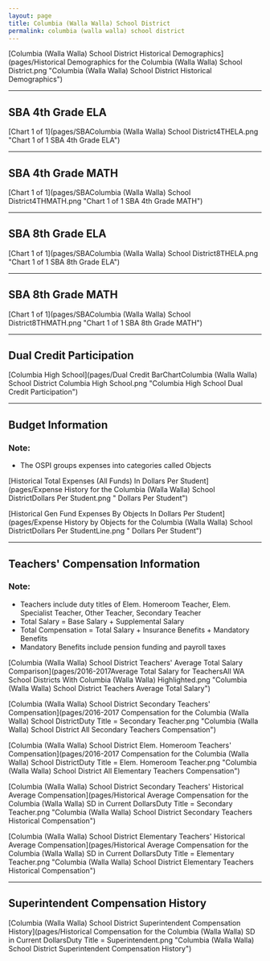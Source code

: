 ```yaml
---
layout: page
title: Columbia (Walla Walla) School District
permalink: columbia (walla walla) school district
---
```



[Columbia (Walla Walla) School District Historical Demographics](pages/Historical Demographics for the Columbia (Walla Walla) School District.png "Columbia (Walla Walla) School District Historical Demographics")

___

## SBA 4th Grade ELA

[Chart 1 of 1](pages/SBAColumbia (Walla Walla) School District4THELA.png "Chart 1 of 1 SBA 4th Grade ELA")


___

## SBA 4th Grade MATH

[Chart 1 of 1](pages/SBAColumbia (Walla Walla) School District4THMATH.png "Chart 1 of 1 SBA 4th Grade MATH")


___

## SBA 8th Grade ELA

[Chart 1 of 1](pages/SBAColumbia (Walla Walla) School District8THELA.png "Chart 1 of 1 SBA 8th Grade ELA")


___

## SBA 8th Grade MATH

[Chart 1 of 1](pages/SBAColumbia (Walla Walla) School District8THMATH.png "Chart 1 of 1 SBA 8th Grade MATH")


___

## Dual Credit Participation

[Columbia High School](pages/Dual Credit BarChartColumbia (Walla Walla) School District Columbia High School.png "Columbia High School Dual Credit Participation")


___

## Budget Information
### Note:
- The OSPI groups expenses into categories called Objects

[Historical Total Expenses (All Funds) In Dollars Per Student](pages/Expense History for the Columbia (Walla Walla) School DistrictDollars Per Student.png " Dollars Per Student")

[Historical Gen Fund Expenses By Objects In Dollars Per Student](pages/Expense History by Objects for the Columbia (Walla Walla) School DistrictDollars Per StudentLine.png " Dollars Per Student")


___

## Teachers' Compensation Information
### Note:
- Teachers include duty titles of Elem. Homeroom Teacher, Elem. Specialist Teacher, Other Teacher, Secondary Teacher
- Total Salary = Base Salary + Supplemental Salary
- Total Compensation = Total Salary + Insurance Benefits + Mandatory Benefits
- Mandatory Benefits include pension funding and payroll taxes

[Columbia (Walla Walla) School District Teachers' Average Total Salary Comparison](pages/2016-2017Average Total Salary for TeachersAll WA School Districts With Columbia (Walla Walla) Highlighted.png "Columbia (Walla Walla) School District Teachers Average Total Salary")

[Columbia (Walla Walla) School District Secondary Teachers' Compensation](pages/2016-2017 Compensation for the Columbia (Walla Walla) School DistrictDuty Title = Secondary Teacher.png "Columbia (Walla Walla) School District All Secondary Teachers Compensation")

[Columbia (Walla Walla) School District Elem. Homeroom Teachers' Compensation](pages/2016-2017 Compensation for the Columbia (Walla Walla) School DistrictDuty Title = Elem. Homeroom Teacher.png "Columbia (Walla Walla) School District All Elementary Teachers Compensation")

[Columbia (Walla Walla) School District Secondary Teachers' Historical Average Compensation](pages/Historical Average Compensation for the Columbia (Walla Walla) SD in Current DollarsDuty Title = Secondary Teacher.png "Columbia (Walla Walla) School District Secondary Teachers Historical Compensation")

[Columbia (Walla Walla) School District Elementary Teachers' Historical Average Compensation](pages/Historical Average Compensation for the Columbia (Walla Walla) SD in Current DollarsDuty Title = Elementary Teacher.png "Columbia (Walla Walla) School District Elementary Teachers Historical Compensation")


___

## Superintendent Compensation History

[Columbia (Walla Walla) School District Superintendent Compensation History](pages/Historical Compensation for the Columbia (Walla Walla) SD in Current DollarsDuty Title = Superintendent.png "Columbia (Walla Walla) School District Superintendent Compensation History")

